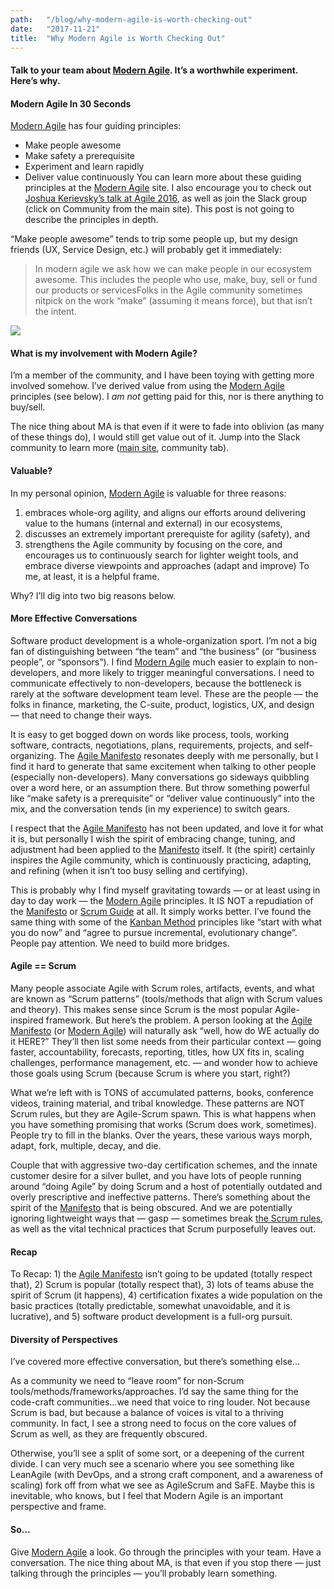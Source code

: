 ```yaml
---
path:	"/blog/why-modern-agile-is-worth-checking-out"
date:	"2017-11-21"
title:	"Why Modern Agile is Worth Checking Out"
---
```


#### Talk to your team about [Modern Agile](http://modernagile.org/). It’s a worthwhile experiment. Here’s why.

#### Modern Agile In 30 Seconds

[Modern Agile](http://modernagile.org/) has four guiding principles:

* Make people awesome
* Make safety a prerequisite
* Experiment and learn rapidly
* Deliver value continuously
You can learn more about these guiding principles at the [Modern Agile](http://modernagile.org/) site. I also encourage you to check out [Joshua Kerievsky’s talk at Agile 2016](https://www.agilealliance.org/resources/videos/modern-agile/), as well as join the Slack group (click on Community from the main site). This post is not going to describe the principles in depth.

“Make people awesome” tends to trip some people up, but my design friends (UX, Service Design, etc.) will probably get it immediately:


> In modern agile we ask how we can make people in our ecosystem awesome. This includes the people who use, make, buy, sell or fund our products or servicesFolks in the Agile community sometimes nitpick on the work “make” (assuming it means force), but that isn’t the intent.

![](/images/1*-4uJNpSIV5PILQRt2peooA@2x.png)

#### What is my involvement with Modern Agile?

I’m a member of the community, and I have been toying with getting more involved somehow. I’ve derived value from using the [Modern Agile](http://modernagile.org/) principles (see below). I *am not* getting paid for this, nor is there anything to buy/sell.

The nice thing about MA is that even if it were to fade into oblivion (as many of these things do), I would still get value out of it. Jump into the Slack community to learn more ([main site](http://modernagile.org/), community tab).

#### Valuable?

In my personal opinion, [Modern Agile](http://modernagile.org/) is valuable for three reasons:

1. embraces whole-org agility, and aligns our efforts around delivering value to the humans (internal and external) in our ecosystems,
2. discusses an extremely important prerequiste for agility (safety), and
3. strengthens the Agile community by focusing on the core, and encourages us to continuously search for lighter weight tools, and embrace diverse viewpoints and approaches (adapt and improve)
To me, at least, it is a helpful frame.

Why? I’ll dig into two big reasons below.

#### More Effective Conversations

Software product development is a whole-organization sport. I’m not a big fan of distinguishing between “the team” and “the business” (or “business people”, or “sponsors”). I find [Modern Agile](http://modernagile.org/) much easier to explain to non-developers, and more likely to trigger meaningful conversations. I need to communicate effectively to non-developers, because the bottleneck is rarely at the software development team level. These are the people — the folks in finance, marketing, the C-suite, product, logistics, UX, and design — that need to change their ways.

It is easy to get bogged down on words like process, tools, working software, contracts, negotiations, plans, requirements, projects, and self-organizing. The [Agile Manifesto](http://agilemanifesto.org/) resonates deeply with me personally, but I find it hard to generate that same excitement when talking to other people (especially non-developers). Many conversations go sideways quibbling over a word here, or an assumption there. But throw something powerful like “make safety is a prerequisite” or “deliver value continuously” into the mix, and the conversation tends (in my experience) to switch gears.

I respect that the [Agile Manifesto](http://agilemanifesto.org/) has not been updated, and love it for what it is, but personally I wish the spirit of embracing change, tuning, and adjustment had been applied to the [Manifesto](http://agilemanifesto.org/) itself. It (the spirit) certainly inspires the Agile community, which is continuously practicing, adapting, and refining (when it isn’t too busy selling and certifying).

This is probably why I find myself gravitating towards — or at least using in day to day work — the [Modern Agile](http://modernagile.org/) principles. It IS NOT a repudiation of the [Manifesto](http://agilemanifesto.org/) or [Scrum Guide](http://www.scrumguides.org/scrum-guide.html) at all. It simply works better. I’ve found the same thing with some of the [Kanban Method](http://www.djaa.com/principles-kanban-method-0) principles like “start with what you do now” and “agree to pursue incremental, evolutionary change”. People pay attention. We need to build more bridges.

#### Agile == Scrum

Many people associate Agile with Scrum roles, artifacts, events, and what are known as “Scrum patterns” (tools/methods that align with Scrum values and theory). This makes sense since Scrum is the most popular Agile-inspired framework. But here’s the problem. A person looking at the [Agile Manifesto](http://agilemanifesto.org/) (or [Modern Agile](http://modernagile.org/)) will naturally ask “well, how do WE actually do it HERE?” They’ll then list some needs from their particular context — going faster, accountability, forecasts, reporting, titles, how UX fits in, scaling challenges, performance management, etc. — and wonder how to achieve those goals using Scrum (because Scrum is where you start, right?)

What we’re left with is TONS of accumulated patterns, books, conference videos, training material, and tribal knowledge. These patterns are NOT Scrum rules, but they are Agile-Scrum spawn. This is what happens when you have something promising that works (Scrum does work, sometimes). People try to fill in the blanks. Over the years, these various ways morph, adapt, fork, multiple, decay, and die.

Couple that with aggressive two-day certification schemes, and the innate customer desire for a silver bullet, and you have lots of people running around “doing Agile” by doing Scrum and a host of potentially outdated and overly prescriptive and ineffective patterns. There’s something about the spirit of the [Manifesto](http://agilemanifesto.org/) that is being obscured. And we are potentially ignoring lightweight ways that — gasp — sometimes break [the Scrum rules](http://www.scrumguides.org/scrum-guide.html), as well as the vital technical practices that Scrum purposefully leaves out.

#### Recap

To Recap: 1) the [Agile Manifesto](http://agilemanifesto.org/) isn’t going to be updated (totally respect that), 2) Scrum is popular (totally respect that), 3) lots of teams abuse the spirit of Scrum (it happens), 4) certification fixates a wide population on the basic practices (totally predictable, somewhat unavoidable, and it is lucrative), and 5) software product development is a full-org pursuit.

#### Diversity of Perspectives

I’ve covered more effective conversation, but there’s something else…

As a community we need to “leave room” for non-Scrum tools/methods/frameworks/approaches. I’d say the same thing for the code-craft communities…we need that voice to ring louder. Not because Scrum is bad, but because a balance of voices is vital to a thriving community. In fact, I see a strong need to focus on the core values of Scrum as well, as they are frequently obscured.

Otherwise, you’ll see a split of some sort, or a deepening of the current divide. I can very much see a scenario where you see something like LeanAgile (with DevOps, and a strong craft component, and a awareness of scaling) fork off from what we see as AgileScrum and SaFE. Maybe this is inevitable, who knows, but I feel that Modern Agile is an important perspective and frame.

#### So…

Give [Modern Agile](http://modernagile.org/) a look. Go through the principles with your team. Have a conversation. The nice thing about MA, is that even if you stop there — just talking through the principles — you’ll probably learn something.

